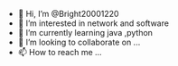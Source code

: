 - 👋 Hi, I’m @Bright20001220
- 👀 I’m interested in network and software
- 🌱 I’m currently learning java ,python
- 💞️ I’m looking to collaborate on ...
- 📫 How to reach me ...

<!---
Bright20001220/Bright20001220 is a ✨ special ✨ repository because its `README.md` (this file) appears on your GitHub profile.
You can click the Preview link to take a look at your changes.
--->
